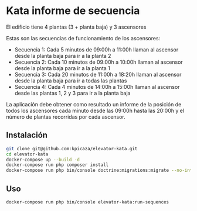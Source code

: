 # Kata informe de secuencia

El edificio tiene 4 plantas (3 + planta baja) y 3 ascensores

Estas son las secuencias de funcionamiento de los ascensores:
* Secuencia 1: Cada 5 minutos de 09:00h a 11:00h llaman al ascensor desde la planta baja para ir a la planta 2
* Secuencia 2: Cada 10 minutos de 09:00h a 10:00h llaman al ascensor desde la planta baja para ir a la planta 1
* Secuencia 3: Cada 20 minutos de 11:00h a 18:20h llaman al ascensor desde la planta baja para ir a todas las plantas
* Secuencia 4: Cada 4 minutos de 14:00h a 15:00h llaman al ascensor desde las plantas 1, 2 y 3 para ir a la planta baja

La aplicación debe obtener como resultado un informe de la posición de todos
los ascensores cada minuto desde las 09:00h hasta las 20:00h y el número de
plantas recorridas por cada ascensor.

## Instalación

```bash
git clone git@github.com:kpicaza/elevator-kata.git
cd elevator-kata
docker-compose up --build -d
docker-compose run php composer install
docker-compose run php bin/console doctrine:migrations:migrate --no-interaction
```

## Uso

```bash
docker-compose run php bin/console elevator-kata:run-sequences
```

